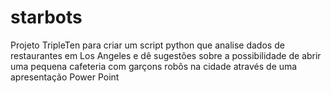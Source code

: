 # starbots
Projeto TripleTen para criar um script python que analise dados de restaurantes em Los Angeles e dê sugestões sobre a possibilidade de abrir uma pequena cafeteria com garçons robôs na cidade através de uma apresentação Power Point
